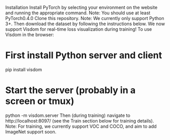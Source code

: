 
Installation
Install PyTorch by selecting your environment on the website and running the appropriate command.
Note: You should use at least PyTorch0.4.0
Clone this repository.
Note: We currently only support Python 3+.
Then download the dataset by following the instructions below.
We now support Visdom for real-time loss visualization during training!
To use Visdom in the browser:
# First install Python server and client
pip install visdom
# Start the server (probably in a screen or tmux)
python -m visdom.server
Then (during training) navigate to http://localhost:8097/ (see the Train section below for training details).
Note: For training, we currently support VOC and COCO, and aim to add ImageNet support soon.
